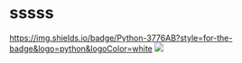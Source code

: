 # sssss


https://img.shields.io/badge/Python-3776AB?style=for-the-badge&logo=python&logoColor=white
<img src=  />
